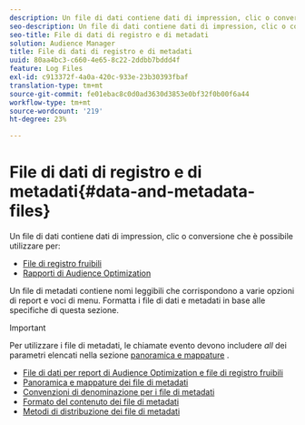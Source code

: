 ```yaml
---
description: Un file di dati contiene dati di impression, clic o conversione che è possibile utilizzare nei rapporti di Audience Optimization e per File di registro fruibili. Un file di metadati contiene nomi leggibili che corrispondono a varie opzioni di report e voci di menu. Formatta i file di dati e metadati in base alle specifiche di questa sezione.
seo-description: Un file di dati contiene dati di impression, clic o conversione che è possibile utilizzare nei rapporti di Audience Optimization e per File di registro fruibili. Un file di metadati contiene nomi leggibili che corrispondono a varie opzioni di report e voci di menu. Formatta i file di dati e metadati in base alle specifiche di questa sezione.
seo-title: File di dati di registro e di metadati
solution: Audience Manager
title: File di dati di registro e di metadati
uuid: 80aa4bc3-c660-4e65-8c22-2ddbb7bddd4f
feature: Log Files
exl-id: c913372f-4a0a-420c-933e-23b30393fbaf
translation-type: tm+mt
source-git-commit: fe01ebac8c0d0ad3630d3853e0bf32f0b00f6a44
workflow-type: tm+mt
source-wordcount: '219'
ht-degree: 23%

---
```


# File di dati di registro e di metadati{#data-and-metadata-files}

Un file di dati contiene dati di impression, clic o conversione che è possibile utilizzare per:

* [File di registro fruibili](/help/using/integration/media-data-integration/actionable-log-files.md)
* [Rapporti di Audience Optimization](/help/using/reporting/audience-optimization-reports/audience-optimization-reports.md)

Un file di metadati contiene nomi leggibili che corrispondono a varie opzioni di report e voci di menu. Formatta i file di dati e metadati in base alle specifiche di questa sezione.

>[!IMPORTANT]
>
>Per utilizzare i file di metadati, le chiamate evento devono includere *all* dei parametri elencati nella sezione [panoramica e mappature](../../../reporting/audience-optimization-reports/metadata-files-intro/metadata-file-overview.md) .

* [File di dati per report di Audience Optimization e file di registro fruibili](/help/using/reporting/audience-optimization-reports/metadata-files-intro/datafiles-intro.md)
* [Panoramica e mappature dei file di metadati](/help/using/reporting/audience-optimization-reports/metadata-files-intro/metadata-file-overview.md)
* [Convenzioni di denominazione per i file di metadati](/help/using/reporting/audience-optimization-reports/metadata-files-intro/metadata-file-names.md)
* [Formato del contenuto dei file di metadati](/help/using/reporting/audience-optimization-reports/metadata-files-intro/metadata-file-contents.md)
* [Metodi di distribuzione dei file di metadati](/help/using/reporting/audience-optimization-reports/metadata-files-intro/metadata-delivery-methods.md)
